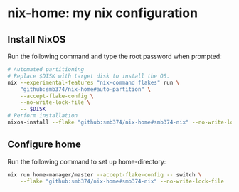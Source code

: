 # nix-home: my nix configuration

## Install NixOS

Run the following command and type the root password when prompted:

```sh
# Automated partitioning
# Replace $DISK with target disk to install the OS.
nix --experimental-features "nix-command flakes" run \
    "github:smb374/nix-home#auto-partition" \
    --accept-flake-config \
    --no-write-lock-file \
    -- $DISK
# Perform installation
nixos-install --flake "github:smb374/nix-home#smb374-nix" --no-write-lock-file
```

## Configure home

Run the following command to set up home-directory:

```sh
nix run home-manager/master --accept-flake-config -- switch \
    --flake "github:smb374/nix-home#smb374-nix" --no-write-lock-file
```
